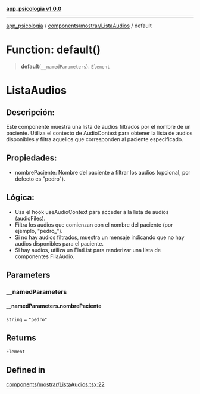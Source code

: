 [**app_psicologia v1.0.0**](../../../../README.md)

***

[app_psicologia](../../../../modules.md) / [components/mostrar/ListaAudios](../README.md) / default

# Function: default()

> **default**(`__namedParameters`): `Element`

# ListaAudios
## Descripción:
Este componente muestra una lista de audios filtrados por el nombre de un paciente. Utiliza el contexto de AudioContext para obtener la lista de audios disponibles y filtra aquellos que corresponden al paciente especificado.

## Propiedades:

- nombrePaciente: Nombre del paciente a filtrar los audios (opcional, por defecto es "pedro").

## Lógica:

- Usa el hook useAudioContext para acceder a la lista de audios (audioFiles).
- Filtra los audios que comienzan con el nombre del paciente (por ejemplo, "pedro_").
- Si no hay audios filtrados, muestra un mensaje indicando que no hay audios disponibles para el paciente.
- Si hay audios, utiliza un FlatList para renderizar una lista de componentes FilaAudio.

## Parameters

### \_\_namedParameters

#### __namedParameters.nombrePaciente

`string` = `"pedro"`

## Returns

`Element`

## Defined in

[components/mostrar/ListaAudios.tsx:22](https://github.com/XxtbmfxX/app_psicologia/blob/da762f4f9225edbb02c8e13dfe2f9bc7ae75eef5/components/mostrar/ListaAudios.tsx#L22)
